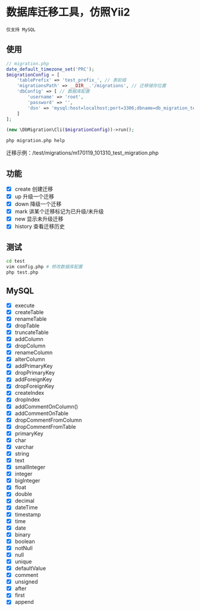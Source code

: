 # 数据库迁移工具，仿照Yii2
    仅支持 MySQL

## 使用
```php
// migration.php
date_default_timezone_set('PRC');
$migrationConfig = [
    'tablePrefix' => 'test_prefix_', // 表前缀
    'migrationsPath' => __DIR__.'/migrations', // 迁移储存位置
    'dbConfig' => [ // 数据库配置
        'username' => 'root',
        'password' => '',
        'dsn' => 'mysql:host=localhost;port=3306;dbname=db_migration_test;charset=utf8',
    ]
];

(new \DbMigration\Cli($migrationConfig))->run();

```

```bash
php migration.php help
```
迁移示例：/test/migrations/m170119_101310_test_migration.php

## 功能
- [x] create   创建迁移
- [x] up       升级一个迁移
- [x] down     降级一个迁移
- [x] mark     讲某个迁移标记为已升级/未升级
- [x] new      显示未升级迁移
- [x] history  查看迁移历史

## 测试
```bash
cd test
vim config.php # 修改数据库配置
php test.php
```

## MySQL
- [x] execute
- [x] createTable
- [x] renameTable
- [x] dropTable
- [x] truncateTable
- [x] addColumn
- [x] dropColumn
- [x] renameColumn
- [x] alterColumn
- [x] addPrimaryKey
- [x] dropPrimaryKey
- [x] addForeignKey
- [x] dropForeignKey
- [x] createIndex
- [x] dropIndex
- [x] addCommentOnColumn()
- [x] addCommentOnTable
- [x] dropCommentFromColumn
- [x] dropCommentFromTable
- [x] primaryKey
- [x] char
- [x] varchar
- [x] string
- [x] text
- [x] smallInteger
- [x] integer
- [x] bigInteger
- [x] float
- [x] double
- [x] decimal
- [x] dateTime
- [x] timestamp
- [x] time
- [x] date
- [x] binary
- [x] boolean
- [x] notNull
- [x] null
- [x] unique
- [x] defaultValue
- [x] comment
- [x] unsigned
- [x] after
- [x] first
- [x] append
